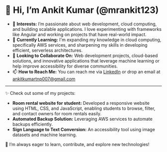 # 👋 Hi, I’m Ankit Kumar (@mrankit123)

- 👀 **Interests:** I’m passionate about web development, cloud computing, and building scalable applications. I love experimenting with frameworks like Angular and working on projects that have real-world impact.
- 🌱 **Currently Learning:** I'm expanding my knowledge in cloud computing, specifically AWS services, and sharpening my skills in developing efficient, serverless architectures.
- 💞️ **Looking to Collaborate On:** Web development projects, cloud-based solutions, and innovative applications that leverage machine learning or help improve accessibility for diverse communities.
- 📫 **How to Reach Me:** You can reach me via [LinkedIn](https://www.linkedin.com/in/ankit-kumar-a0547221b/) or drop an email at ankitkumartnp007@gmail.com
  
---

✨ Check out some of my projects:
- **Room rental website for student:** Developed a responsive website using HTML, CSS, and JavaScript, enabling students to browse, filter, and contact owners for room rentals easily.
- **Automated Backup Solution:** Leveraging AWS services to automate backups efficiently.
- **Sign Language to Text Conversion:** An accessibility tool using image datasets and machine learning.

🚀 I’m always eager to learn, contribute, and explore new technologies!
